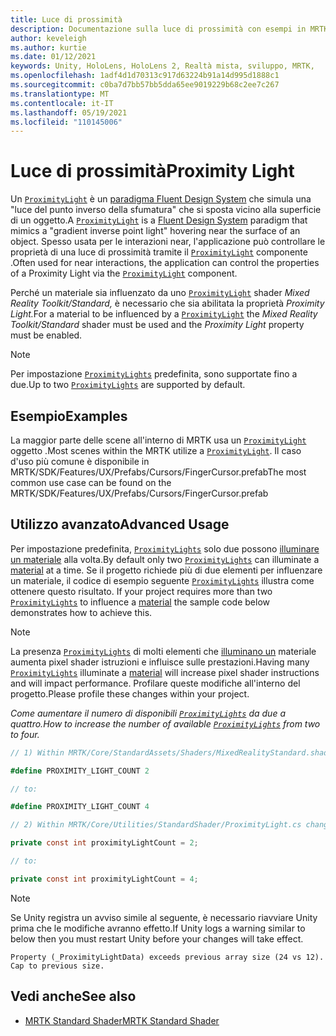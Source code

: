 ```yaml
---
title: Luce di prossimità
description: Documentazione sulla luce di prossimità con esempi in MRTK
author: keveleigh
ms.author: kurtie
ms.date: 01/12/2021
keywords: Unity, HoloLens, HoloLens 2, Realtà mista, sviluppo, MRTK,
ms.openlocfilehash: 1adf4d1d70313c917d63224b91a14d995d1888c1
ms.sourcegitcommit: c0ba7d7bb57bb5dda65ee9019229b68c2ee7c267
ms.translationtype: MT
ms.contentlocale: it-IT
ms.lasthandoff: 05/19/2021
ms.locfileid: "110145006"
---
```

# <a name="proximity-light"></a><span data-ttu-id="d01b7-104">Luce di prossimità</span><span class="sxs-lookup"><span data-stu-id="d01b7-104">Proximity Light</span></span>

<span data-ttu-id="d01b7-105">Un [`ProximityLight`](xref:Microsoft.MixedReality.Toolkit.Utilities.ProximityLight) è un [paradigma Fluent Design System](https://www.microsoft.com/design/fluent/) che simula una "luce del punto inverso della sfumatura" che si sposta vicino alla superficie di un oggetto.</span><span class="sxs-lookup"><span data-stu-id="d01b7-105">A [`ProximityLight`](xref:Microsoft.MixedReality.Toolkit.Utilities.ProximityLight) is a [Fluent Design System](https://www.microsoft.com/design/fluent/) paradigm that mimics a "gradient inverse point light" hovering near the surface of an object.</span></span> <span data-ttu-id="d01b7-106">Spesso usata per le interazioni near, l'applicazione può controllare le proprietà di una luce di prossimità tramite il [`ProximityLight`](xref:Microsoft.MixedReality.Toolkit.Utilities.ProximityLight) componente .</span><span class="sxs-lookup"><span data-stu-id="d01b7-106">Often used for near interactions, the application can control the properties of a Proximity Light via the [`ProximityLight`](xref:Microsoft.MixedReality.Toolkit.Utilities.ProximityLight) component.</span></span>

<span data-ttu-id="d01b7-107">Perché un materiale sia influenzato da uno [`ProximityLight`](xref:Microsoft.MixedReality.Toolkit.Utilities.ProximityLight) shader *Mixed Reality Toolkit/Standard,* è necessario che sia abilitata la proprietà *Proximity Light.*</span><span class="sxs-lookup"><span data-stu-id="d01b7-107">For a material to be influenced by a [`ProximityLight`](xref:Microsoft.MixedReality.Toolkit.Utilities.ProximityLight) the *Mixed Reality Toolkit/Standard* shader must be used and the *Proximity Light* property must be enabled.</span></span>

> [!NOTE]
> <span data-ttu-id="d01b7-108">Per impostazione [`ProximityLights`](xref:Microsoft.MixedReality.Toolkit.Utilities.ProximityLight) predefinita, sono supportate fino a due.</span><span class="sxs-lookup"><span data-stu-id="d01b7-108">Up to two [`ProximityLights`](xref:Microsoft.MixedReality.Toolkit.Utilities.ProximityLight) are supported by default.</span></span>

## <a name="examples"></a><span data-ttu-id="d01b7-109">Esempio</span><span class="sxs-lookup"><span data-stu-id="d01b7-109">Examples</span></span>

<span data-ttu-id="d01b7-110">La maggior parte delle scene all'interno di MRTK usa un [`ProximityLight`](xref:Microsoft.MixedReality.Toolkit.Utilities.ProximityLight) oggetto .</span><span class="sxs-lookup"><span data-stu-id="d01b7-110">Most scenes within the MRTK utilize a [`ProximityLight`](xref:Microsoft.MixedReality.Toolkit.Utilities.ProximityLight).</span></span> <span data-ttu-id="d01b7-111">Il caso d'uso più comune è disponibile in MRTK/SDK/Features/UX/Prefabs/Cursors/FingerCursor.prefab</span><span class="sxs-lookup"><span data-stu-id="d01b7-111">The most common use case can be found on the MRTK/SDK/Features/UX/Prefabs/Cursors/FingerCursor.prefab</span></span>

## <a name="advanced-usage"></a><span data-ttu-id="d01b7-112">Utilizzo avanzato</span><span class="sxs-lookup"><span data-stu-id="d01b7-112">Advanced Usage</span></span>

<span data-ttu-id="d01b7-113">Per impostazione predefinita, [`ProximityLights`](xref:Microsoft.MixedReality.Toolkit.Utilities.ProximityLight) solo due possono [illuminare un materiale](https://docs.unity3d.com/ScriptReference/Material.html) alla volta.</span><span class="sxs-lookup"><span data-stu-id="d01b7-113">By default only two [`ProximityLights`](xref:Microsoft.MixedReality.Toolkit.Utilities.ProximityLight) can illuminate a [material](https://docs.unity3d.com/ScriptReference/Material.html) at a time.</span></span> <span data-ttu-id="d01b7-114">Se il progetto richiede più di due elementi per influenzare un materiale, il codice di esempio seguente [`ProximityLights`](xref:Microsoft.MixedReality.Toolkit.Utilities.ProximityLight) illustra come ottenere questo risultato. [](https://docs.unity3d.com/ScriptReference/Material.html)</span><span class="sxs-lookup"><span data-stu-id="d01b7-114">If your project requires more than two [`ProximityLights`](xref:Microsoft.MixedReality.Toolkit.Utilities.ProximityLight) to influence a [material](https://docs.unity3d.com/ScriptReference/Material.html) the sample code below demonstrates how to achieve this.</span></span>

> [!NOTE]
> <span data-ttu-id="d01b7-115">La presenza [`ProximityLights`](xref:Microsoft.MixedReality.Toolkit.Utilities.ProximityLight) di molti elementi che [illuminano un](https://docs.unity3d.com/ScriptReference/Material.html) materiale aumenta pixel shader istruzioni e influisce sulle prestazioni.</span><span class="sxs-lookup"><span data-stu-id="d01b7-115">Having many [`ProximityLights`](xref:Microsoft.MixedReality.Toolkit.Utilities.ProximityLight) illuminate a [material](https://docs.unity3d.com/ScriptReference/Material.html) will increase pixel shader instructions and will impact performance.</span></span> <span data-ttu-id="d01b7-116">Profilare queste modifiche all'interno del progetto.</span><span class="sxs-lookup"><span data-stu-id="d01b7-116">Please profile these changes within your project.</span></span>

<span data-ttu-id="d01b7-117">*Come aumentare il numero di disponibili [`ProximityLights`](xref:Microsoft.MixedReality.Toolkit.Utilities.ProximityLight) da due a quattro.*</span><span class="sxs-lookup"><span data-stu-id="d01b7-117">*How to increase the number of available [`ProximityLights`](xref:Microsoft.MixedReality.Toolkit.Utilities.ProximityLight) from two to four.*</span></span>

```C#
// 1) Within MRTK/Core/StandardAssets/Shaders/MixedRealityStandard.shader change:

#define PROXIMITY_LIGHT_COUNT 2

// to:

#define PROXIMITY_LIGHT_COUNT 4

// 2) Within MRTK/Core/Utilities/StandardShader/ProximityLight.cs change:

private const int proximityLightCount = 2;

// to:

private const int proximityLightCount = 4;
```

> [!NOTE]
> <span data-ttu-id="d01b7-118">Se Unity registra un avviso simile al seguente, è necessario riavviare Unity prima che le modifiche avranno effetto.</span><span class="sxs-lookup"><span data-stu-id="d01b7-118">If Unity logs a warning similar to below then you must restart Unity before your changes will take effect.</span></span>
>
>`Property (_ProximityLightData) exceeds previous array size (24 vs 12). Cap to previous size.`

## <a name="see-also"></a><span data-ttu-id="d01b7-119">Vedi anche</span><span class="sxs-lookup"><span data-stu-id="d01b7-119">See also</span></span>

* [<span data-ttu-id="d01b7-120">MRTK Standard Shader</span><span class="sxs-lookup"><span data-stu-id="d01b7-120">MRTK Standard Shader</span></span>](mrtk-standard-shader.md)
